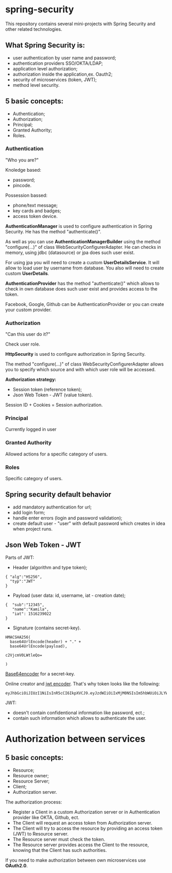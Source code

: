 # spring-security

This repository contains several mini-projects with Spring Security and other related technologies.

## What Spring Security is:
- user authentication by user name and password;
- authentication providers SSO/OKTA/LDAP;
- application level authorization;
- authorization inside the application,ex. Oauth2;
- security of microservices (token, JWT);
- method level security.

## 5 basic concepts:
- Authentication;
- Authorization;
- Principal;
- Granted Authority;
- Roles.

### Authentication
"Who you are?"

Knoledge based:
- password;
- pincode.

Possession bassed:
- phone/text message;
- key cards and badges;
- access token device.

**AuthenticationManager** is used to configure authentication in Spring Security.
He has the method "authenticate()". 

As well as you can use **AuthenticationManagerBuilder** using the method "configure(...)" of class WebSecurityConfigurerAdapter.
He can checks in memory, using jdbc (datasource) or jpa does such user exist.

For using jpa you will need to create a custom **UserDetailsService**. It will allow to load user by username from database. You also will need to create custom **UserDetails**.

**AuthenticationProvider** has the method "authenticate()" which allows to check in own database does such user exist and 
provides access to the token.

Facebook, Google, Github can be AuthenticationProvider or you can create your custom provider.

### Authorization
"Can this user do it?"

Check user role.

**HttpSecurity** is used to configure authorization in Spring Security.

The method "configure(...)" of class WebSecurityConfigurerAdapter allows you to specify which source and with which user role will be accessed.

**Authorization strategy:**
- Session token (reference token);
- Json Web Token - JWT (value token).

Session ID + Cookies = Session authorization.

### Principal
Currently logged in user

### Granted Authority
Allowed actions for a specific category of users.

### Roles
Specific category of users.

## Spring security default behavior
- add mandatory authentication for url;
- add login form;
- handle enter errors (login and password validation);
- create default user - "user" with default password which creates in idea when project runs.

## Json Web Token - JWT
Parts of JWT:
- Header (algorithm and type token);
```
{ "alg":"HS256",
  "typ":"JWT"
}
```
- Payload (user data: id, username, iat - creation date);
```
{  "sub":"12345",
   "name":"Kamila",
   "iat": 1516239022
}
```
- Signature (contains secret-key).
```
HMACSHA256(
  base64UrlEncode(header) + "." +
  base64UrlEncode(payload),
  
c2VjcmV0LWtleQo=

)
```
[Base64encoder](https://www.base64encode.org/) for a secret-key.

Online creator and [jwt encoder](https://jwt.io/). 
That's why token looks like the following:
```
eyJhbGciOiJIUzI1NiIsInR5cCI6IkpXVCJ9.eyJzdWIiOiIxMjM0NSIsIm5hbWUiOiJLYW1pbGEiLCJpYXQiOjE1MTYyMzkwMjJ9.yYC4nHAWUEiNDriw1A19HR4pslrYnps3XQRVe6l7CMI
```
JWT:
- doesn't contain confidentional information like password, ect.;
- contain such information which allows to authenticate the user.

# Authorization between services

## 5 basic concepts:
- Resource;
- Resource owner;
- Resource Server;
- Client;
- Authorization server.

The authorization process:
- Register a Client in a custom Authorization server or in Authentication provider like OKTA, Github, ect.
- The Client will request an access token from Authorization server.
- The Client will try to access the resource by providing an access token (JWT) to Resource server.
- The Resource server must check the token.
- The Resource server provides access the Client to the resource, knowing that the Client has such authorities.

If you need to make authorization between own microservices use **OAuth2.0**.
